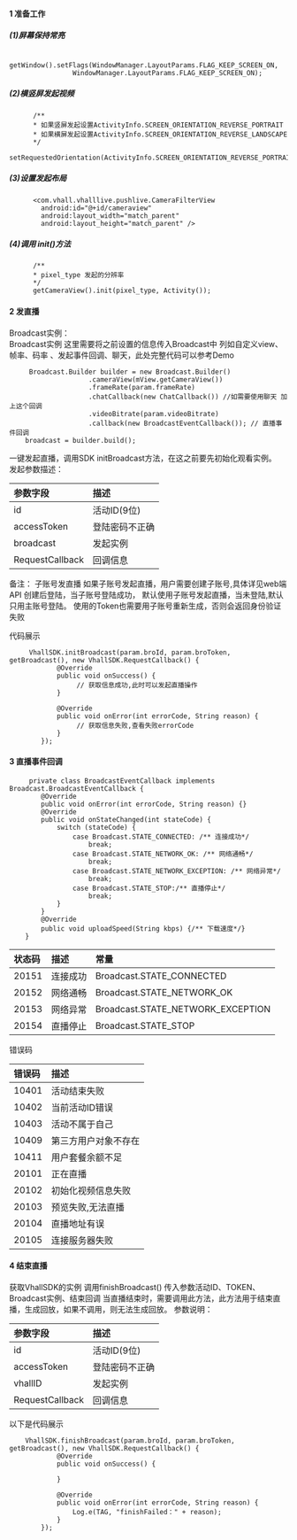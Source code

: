 #### 1 准备工作

##### (1)屏幕保持常亮

```
      getWindow().setFlags(WindowManager.LayoutParams.FLAG_KEEP_SCREEN_ON,
                WindowManager.LayoutParams.FLAG_KEEP_SCREEN_ON);
```

##### (2)横竖屏发起视频

```
      /**
      * 如果竖屏发起设置ActivityInfo.SCREEN_ORIENTATION_REVERSE_PORTRAIT
      * 如果横屏发起设置ActivityInfo.SCREEN_ORIENTATION_REVERSE_LANDSCAPE
      */
      setRequestedOrientation(ActivityInfo.SCREEN_ORIENTATION_REVERSE_PORTRAIT);
```

##### (3)设置发起布局

```
      <com.vhall.vhalllive.pushlive.CameraFilterView
        android:id="@+id/cameraview"
        android:layout_width="match_parent"
        android:layout_height="match_parent" />
```

##### (4)调用 init\(\)方法

```
      /**
      * pixel_type 发起的分辨率
      */
      getCameraView().init(pixel_type, Activity());
```

#### 2 发直播

Broadcast实例：  
Broadcast实例 这里需要将之前设置的信息传入Broadcast中 列如自定义view、帧率、码率 、发起事件回调、聊天，此处完整代码可以参考Demo

```
     Broadcast.Builder builder = new Broadcast.Builder()
                    .cameraView(mView.getCameraView())
                    .frameRate(param.frameRate)
                    .chatCallback(new ChatCallback()) //如需要使用聊天 加上这个回调
                    .videoBitrate(param.videoBitrate)
                    .callback(new BroadcastEventCallback()); // 直播事件回调
    broadcast = builder.build();
```

一键发起直播，调用SDK initBroadcast方法，在这之前要先初始化观看实例。  
发起参数描述：  

| 参数字段 | 描述 |
| :--- | :--- |
| id | 活动ID(9位) |
| accessToken| 登陆密码不正确 |
| broadcast| 发起实例 |
| RequestCallback | 回调信息 |

备注： 子账号发直播
     如果子账号发起直播，用户需要创建子账号,具体详见web端API 创建后登陆，当子账号登陆成功，
     默认使用子账号发起直播，当未登陆,默认只用主账号登陆。
     使用的Token也需要用子账号重新生成，否则会返回身份验证失败

代码展示
```
     VhallSDK.initBroadcast(param.broId, param.broToken, getBroadcast(), new VhallSDK.RequestCallback() {
            @Override
            public void onSuccess() {
                 // 获取信息成功,此时可以发起直播操作
            }

            @Override
            public void onError(int errorCode, String reason) {
                 // 获取信息失败,查看失败errorCode
            }
        });

```

#### 3 直播事件回调

```
     private class BroadcastEventCallback implements Broadcast.BroadcastEventCallback {
        @Override
        public void onError(int errorCode, String reason) {}
        @Override
        public void onStateChanged(int stateCode) {
            switch (stateCode) {
                case Broadcast.STATE_CONNECTED: /** 连接成功*/
                    break;
                case Broadcast.STATE_NETWORK_OK: /** 网络通畅*/
                    break;
                case Broadcast.STATE_NETWORK_EXCEPTION: /** 网络异常*/
                    break;
                case Broadcast.STATE_STOP:/** 直播停止*/
                    break;
            }
        }
        @Override
        public void uploadSpeed(String kbps) {/** 下载速度*/}
    }

```
| 状态码 | 描述 | 常量|
| :--- | :--- |:---|
| 20151 | 连接成功 |Broadcast.STATE_CONNECTED|
| 20152 | 网络通畅 |Broadcast.STATE_NETWORK_OK|
| 20153 | 网络异常 |Broadcast.STATE_NETWORK_EXCEPTION|
| 20154 | 直播停止 |Broadcast.STATE_STOP|

错误码

| 错误码 | 描述 |
| :--- | :--- |
| 10401| 活动结束失败 |
| 10402 | 当前活动ID错误 |
| 10403 | 活动不属于自己 |
| 10409 | 第三方用户对象不存在 |
| 10411 | 用户套餐余额不足 |
| 20101 | 正在直播 |
| 20102 | 初始化视频信息失败 |
| 20103 | 预览失败,无法直播 |
| 20104 | 直播地址有误 |
| 20105 | 连接服务器失败 |

#### 4 结束直播
获取VhallSDK的实例 调用finishBroadcast() 传入参数活动ID、TOKEN、Broadcast实例、结束回调 当直播结束时，需要调用此方法，此方法用于结束直播，生成回放，如果不调用，则无法生成回放。
参数说明：

| 参数字段 | 描述 |
| :--- | :--- |
| id | 活动ID(9位) |
| accessToken| 登陆密码不正确 |
| vhallID | 发起实例 |
| RequestCallback | 回调信息 |

以下是代码展示
```
    VhallSDK.finishBroadcast(param.broId, param.broToken, getBroadcast(), new VhallSDK.RequestCallback() {
            @Override
            public void onSuccess() {
                
            }

            @Override
            public void onError(int errorCode, String reason) {
                Log.e(TAG, "finishFailed：" + reason);
            }
        });
```
































